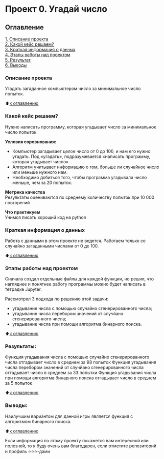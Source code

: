 # Проект 0. Угадай число

## Оглавление  
[1. Описание проекта](.README.md#Описание-проекта)  
[2. Какой кейс решаем?](.README.md#Какой-кейс-решаем)  
[3. Краткая информация о данных](.README.md#Краткая-информация-о-данных)  
[4. Этапы работы над проектом](.README.md#Этапы-работы-над-проектом)  
[5. Результат](.README.md#Результат)    
[6. Выводы](.README.md#Выводы) 

### Описание проекта    
Угадать загаданное компьютером число за минимальное число попыток.

:arrow_up:[к оглавлению](_)


### Какой кейс решаем?    
Нужно написать программу, которая угадывает число за минимальное число попыток

**Условия соревнования:**  
- Компьютер загадывает целое число от 0 до 100, и нам его нужно угадать. Под «угадать», подразумевается «написать программу, которая угадывает число».
- Алгоритм учитывает информацию о том, больше ли случайное число или меньше нужного нам.
- Необходимо добиться того, чтобы программа угадывала число меньше, чем за 20 попыток.

**Метрика качества**     
Результаты оцениваются по среднему количеству попыток при 10 000 повторений

**Что практикуем**     
Учимся писать хороший код на python


### Краткая информация о данных
Работа с данными в этом проекте не ведется. Работаем только со случайно загаданными числами от 0 до 100.
  
:arrow_up:[к оглавлению](.README.md#Оглавление)

### Этапы работы над проектом  
Сначала создал отдельные файлы для каждой функции, но решил, что нагляднее и понятнее работу программы можно будет написать в тетрадке Jupyter.

Рассмотрел 3 подхода по решению этой задачи:

- угадывание числа с помощью случайно сгенерированного числа;
- угадывание числа перебором значений от случйано сгенерированного числа;
- угадывание числа при помощи алгоритма бинарного поиска.

:arrow_up:[к оглавлению](.README.md#Оглавление)

### Результаты:  
Функция угадывания числа с помощью случайно сгенерированного числа отгадывает число в среднем за 98 попыток
Функция угадывания числа перебором значений от случйано сгенерированного числа отгадывает число в среднем за 33 попытки
Функция угадывания числа при помощи алгоритма бинарного поиска отгадывает число в среднем за 5 попыток

:arrow_up:[к оглавлению](.README.md#Оглавление)


### Выводы:  
Наилучшим вариантом для данной игры является функция с алгоритмом бинарного поиска.

:arrow_up:[к оглавлению](.README.md#Оглавление)


Если информация по этому проекту покажется вам интересной или полезной, то я буду очень вам благодарен, если отметите репозиторий и профиль ⭐️⭐️⭐️-дами
